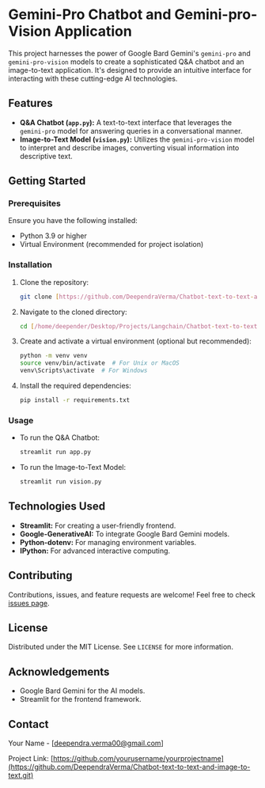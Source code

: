 # Gemini-Pro Chatbot and Gemini-pro-Vision Application

This project harnesses the power of Google Bard Gemini's `gemini-pro` and `gemini-pro-vision` models to create a sophisticated Q&A chatbot and an image-to-text application. It's designed to provide an intuitive interface for interacting with these cutting-edge AI technologies.

## Features

- **Q&A Chatbot (`app.py`):** A text-to-text interface that leverages the `gemini-pro` model for answering queries in a conversational manner.
- **Image-to-Text Model (`vision.py`):** Utilizes the `gemini-pro-vision` model to interpret and describe images, converting visual information into descriptive text.

## Getting Started

### Prerequisites

Ensure you have the following installed:
- Python 3.9 or higher
- Virtual Environment (recommended for project isolation)

### Installation

1. Clone the repository:

   ```bash
   git clone [https://github.com/DeependraVerma/Chatbot-text-to-text-and-image-to-text.git]
   ```

2. Navigate to the cloned directory:

   ```bash
   cd [/home/deepender/Desktop/Projects/Langchain/Chatbot-text-to-text-and-image-to-text]
   ```

3. Create and activate a virtual environment (optional but recommended):

   ```bash
   python -m venv venv
   source venv/bin/activate  # For Unix or MacOS
   venv\Scripts\activate  # For Windows
   ```

4. Install the required dependencies:

   ```bash
   pip install -r requirements.txt
   ```

### Usage

- To run the Q&A Chatbot:

  ```bash
  streamlit run app.py
  ```

- To run the Image-to-Text Model:

  ```bash
  streamlit run vision.py
  ```

## Technologies Used

- **Streamlit:** For creating a user-friendly frontend.
- **Google-GenerativeAI:** To integrate Google Bard Gemini models.
- **Python-dotenv:** For managing environment variables.
- **IPython:** For advanced interactive computing.

## Contributing

Contributions, issues, and feature requests are welcome! Feel free to check [issues page](link-to-your-issues-page).

## License

Distributed under the MIT License. See `LICENSE` for more information.

## Acknowledgements

- Google Bard Gemini for the AI models.
- Streamlit for the frontend framework.

## Contact

Your Name - [deependra.verma00@gmail.com]

Project Link: [https://github.com/yourusername/yourprojectname](https://github.com/DeependraVerma/Chatbot-text-to-text-and-image-to-text.git)


